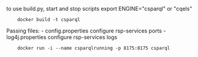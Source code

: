 to use build.py, start and stop scripts export ENGINE="csparql" or "cqels"
``` 
    docker build -t csparql 
```
[comment]: <> (Current version of fuseki is 2.3.1 consider update to 2.4)

Passing files:
    - config.properties configure rsp-services ports
    - log4j.properties configure rsp-services logs
``` 
    docker run -i --name csparqlrunning -p 8175:8175 csparql 
```
